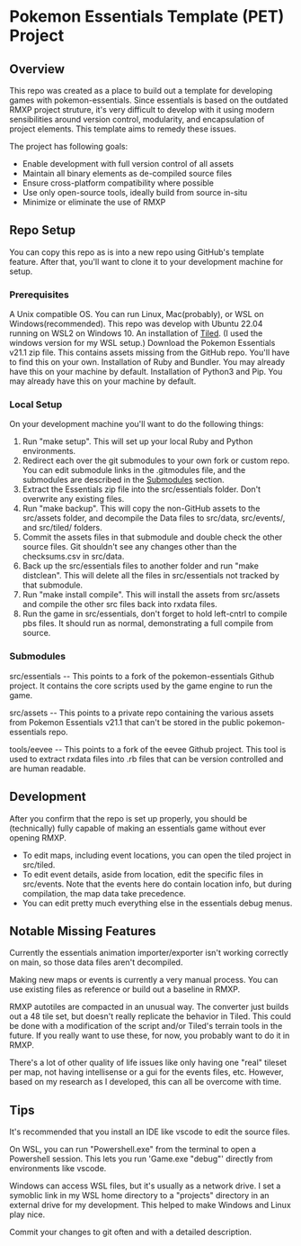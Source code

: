 # Pokemon Essentials Template (PET) Project

## Overview
This repo was created as a place to build out a template for developing games with pokemon-essentials. Since essentials is based on the outdated RMXP project struture, it's very difficult to develop with it using modern sensibilities around version control, modularity, and encapsulation of project elements. This template aims to remedy these issues.

The project has following goals:
* Enable development with full version control of all assets
* Maintain all binary elements as de-compiled source files
* Ensure cross-platform compatibility where possible
* Use only open-source tools, ideally build from source in-situ
* Minimize or eliminate the use of RMXP

## Repo Setup

You can copy this repo as is into a new repo using GitHub's template feature. After that, you'll want to clone it to your development machine for setup.

### Prerequisites
A Unix compatible OS. You can run Linux, Mac(probably), or WSL on Windows(recommended). This repo was develop with Ubuntu 22.04 running on WSL2 on Windows 10.
An installation of [Tiled](https://www.mapeditor.org/). (I used the windows version for my WSL setup.)
Download the Pokemon Essentials v21.1 zip file. This contains assets missing from the GitHub repo. You'll have to find this on your own.
Installation of Ruby and Bundler. You may already have this on your machine by default.
Installation of Python3 and Pip. You may already have this on your machine by default.

### Local Setup

On your development machine you'll want to do the following things:
1. Run "make setup". This will set up your local Ruby and Python environments.
2. Redirect each over the git submodules to your own fork or custom repo. You can edit submodule links in the .gitmodules file, and the submodules are described in the [Submodules](#submodules) section. 
3. Extract the Essentials zip file into the src/essentials folder. Don't overwrite any existing files.
4. Run "make backup". This will copy the non-GitHub assets to the src/assets folder, and decompile the Data files to src/data, src/events/, and src/tiled/ folders.
5. Commit the assets files in that submodule and double check the other source files. Git shouldn't see any changes other than the checksums.csv in src/data.
6. Back up the src/essentials files to another folder and run "make distclean". This will delete all the files in src/essentials not tracked by that submodule.
7. Run "make install compile". This will install the assets from src/assets and compile the other src files back into rxdata files.
8. Run the game in src/essentials, don't forget to hold left-cntrl to compile pbs files. It should run as normal, demonstrating a full compile from source.


### Submodules
src/essentials -- This points to a fork of the pokemon-essentials Github project. It contains the core scripts used by the game engine to run the game.

src/assets -- This points to a private repo containing the various assets from Pokemon Essentials v21.1 that can't be stored in the public pokemon-essentials repo.

tools/eevee -- This points to a fork of the eevee Github project. This tool is used to extract rxdata files into .rb files that can be version controlled and are human readable.

## Development
After you confirm that the repo is set up properly, you should be (technically) fully capable of making an essentials game without ever opening RMXP.

* To edit maps, including event locations, you can open the tiled project in src/tiled.
* To edit event details, aside from location, edit the specific files in src/events. Note that the events here do contain location info, but during compilation, the map data take precedence.
* You can edit pretty much everything else in the essentials debug menus.

## Notable Missing Features
Currently the essentials animation importer/exporter isn't working correctly on main, so those data files aren't decompiled.

Making new maps or events is currently a very manual process. You can use existing files as reference or build out a baseline in RMXP.

RMXP autotiles are compacted in an unusual way. The converter just builds out a 48 tile set, but doesn't really replicate the behavior in Tiled. This could be done with a modification of the script and/or Tiled's terrain tools in the future. If you really want to use these, for now, you probably want to do it in RMXP.

There's a lot of other quality of life issues like only having one "real" tileset per map, not having intellisense or a gui for the events files, etc. However, based on my research as I developed, this can all be overcome with time.

## Tips
It's recommended that you install an IDE like vscode to edit the source files.

On WSL, you can run "Powershell.exe" from the terminal to open a Powershell session. This lets you run 'Game.exe "debug"' directly from environments like vscode.

Windows can access WSL files, but it's usually as a network drive. I set a symoblic link in my WSL home directory to a "projects" directory in an external drive for my development. This helped to make Windows and Linux play nice.

Commit your changes to git often and with a detailed description.


